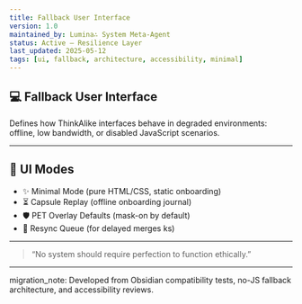 ```yaml
---
title: Fallback User Interface
version: 1.0
maintained_by: Lumina∴ System Meta-Agent
status: Active — Resilience Layer
last_updated: 2025-05-12
tags: [ui, fallback, architecture, accessibility, minimal]
---
```


## 💻 Fallback User Interface

Defines how ThinkAlike interfaces behave in degraded environments: offline, low bandwidth, or disabled JavaScript scenarios.

---

## 🧱 UI Modes

- ✨ Minimal Mode (pure HTML/CSS, static onboarding)
- ⏳ Capsule Replay (offline onboarding journal)
- 🛡️ PET Overlay Defaults (mask-on by default)
- 🧭 Resync Queue (for delayed merges ks)

---

> “No system should require perfection to function ethically.”

---

migration_note: Developed from Obsidian compatibility tests, no-JS fallback architecture, and accessibility reviews.
